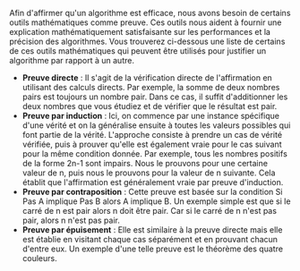 Afin d'affirmer qu'un algorithme est efficace, nous avons besoin de certains outils mathématiques comme preuve. Ces outils nous aident à fournir une explication mathématiquement satisfaisante sur les performances et la précision des algorithmes. Vous trouverez ci-dessous une liste de certains de ces outils mathématiques qui peuvent être utilisés pour justifier un algorithme par rapport à un autre.

- **Preuve directe** : Il s'agit de la vérification directe de l'affirmation en utilisant des calculs directs. Par exemple, la somme de deux nombres pairs est toujours un nombre pair. Dans ce cas, il suffit d'additionner les deux nombres que vous étudiez et de vérifier que le résultat est pair.
- **Preuve par induction** : Ici, on commence par une instance spécifique d'une vérité et on la généralise ensuite à toutes les valeurs possibles qui font partie de la vérité. L'approche consiste à prendre un cas de vérité vérifiée, puis à prouver qu'elle est également vraie pour le cas suivant pour la même condition donnée. Par exemple, tous les nombres positifs de la forme 2n-1 sont impairs. Nous le prouvons pour une certaine valeur de n, puis nous le prouvons pour la valeur de n suivante. Cela établit que l'affirmation est généralement vraie par preuve d'induction.
- **Preuve par contraposition** : Cette preuve est basée sur la condition Si Pas A implique Pas B alors A implique B. Un exemple simple est que si le carré de n est pair alors n doit être pair. Car si le carré de n n'est pas pair, alors n n'est pas pair.
- **Preuve par épuisement** : Elle est similaire à la preuve directe mais elle est établie en visitant chaque cas séparément et en prouvant chacun d'entre eux. Un exemple d'une telle preuve est le théorème des quatre couleurs.